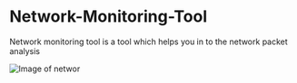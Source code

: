 # Network-Monitoring-Tool
Network monitoring tool is a tool which helps you in to the network packet analysis

![Image of networ](https://www.flowmon.com/getattachment/Home/Tabs/Network-Monitoring-Visibility/product-img-monitoring.png)
